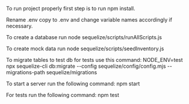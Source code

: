 To run project properly first step is to run npm install.

Rename .env copy to .env and change variable names accordingly if necessary.

To create a database run node sequelize/scripts/runAllScripts.js

To create mock data run node sequelize/scripts/seedInventory.js

To migrate tables to test db for tests use this command: NODE_ENV=test npx sequelize-cli db:migrate --config sequelize/config/config.mjs --migrations-path sequelize/migrations

To start a server run the following command: npm start

For tests run the following command: npm test
